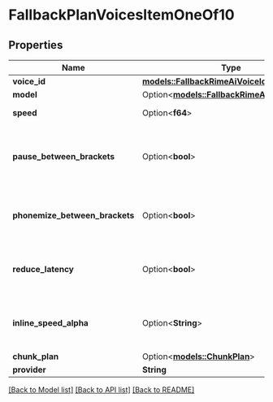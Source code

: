 # FallbackPlanVoicesItemOneOf10

## Properties

Name | Type | Description | Notes
------------ | ------------- | ------------- | -------------
**voice_id** | [**models::FallbackRimeAiVoiceId**](FallbackRimeAIVoiceId.md) |  | 
**model** | Option<[**models::FallbackRimeAiVoiceModel**](FallbackRimeAiVoiceModel.md)> |  | [optional]
**speed** | Option<**f64**> | This is the speed multiplier that will be used. | [optional]
**pause_between_brackets** | Option<**bool**> | This is a flag that controls whether to add slight pauses using angle brackets. Example: “Hi. <200> I’d love to have a conversation with you.” adds a 200ms pause between the first and second sentences. | [optional]
**phonemize_between_brackets** | Option<**bool**> | This is a flag that controls whether text inside brackets should be phonemized (converted to phonetic pronunciation) - Example: \"{h'El.o} World\" will pronounce \"Hello\" as expected. | [optional]
**reduce_latency** | Option<**bool**> | This is a flag that controls whether to optimize for reduced latency in streaming. https://docs.rime.ai/api-reference/endpoint/websockets#param-reduce-latency | [optional]
**inline_speed_alpha** | Option<**String**> | This is a string that allows inline speed control using alpha notation. https://docs.rime.ai/api-reference/endpoint/websockets#param-inline-speed-alpha | [optional]
**chunk_plan** | Option<[**models::ChunkPlan**](ChunkPlan.md)> |  | [optional]
**provider** | **String** |  | 

[[Back to Model list]](../README.md#documentation-for-models) [[Back to API list]](../README.md#documentation-for-api-endpoints) [[Back to README]](../README.md)


